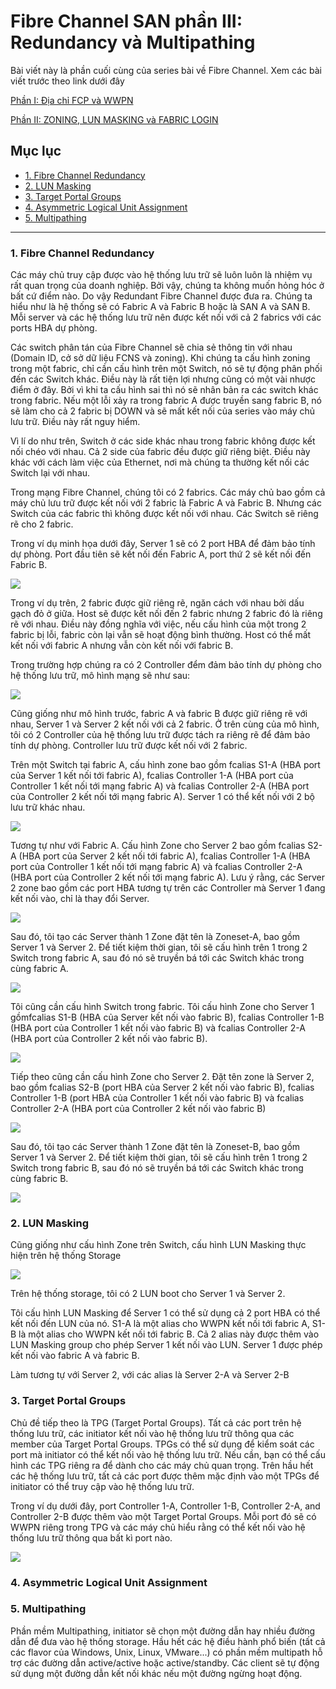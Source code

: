 # Fibre Channel SAN phần III: Redundancy và Multipathing

Bài viết này là phần cuối cùng của series bài về Fibre Channel. Xem các bài viết trước theo link dưới đây

[Phần I: Địa chỉ FCP và WWPN](https://github.com/trimq/mdt-technical/blob/master/TRIMQ/Storage/docs/FibreChannel-Part-I.md)

[Phần II: ZONING, LUN MASKING và FABRIC LOGIN](https://github.com/trimq/mdt-technical/blob/master/TRIMQ/Storage/docs/FibreChannel-Part-II.md)

## Mục lục

- [1. Fibre Channel Redundancy](#1)
- [2. LUN Masking](#2)
- [3. Target Portal Groups](#3)
- [4. Asymmetric Logical Unit Assignment](#4)
- [5. Multipathing](#5)



-----------------------------------------------

<a name="1"></a>

### 1. Fibre Channel Redundancy

Các máy chủ truy cập được vào hệ thống lưu trữ sẽ luôn luôn là nhiệm vụ rất quan trọng của doanh nghiệp. Bởi vậy, chúng ta không muốn hỏng hóc ở bất cứ điểm nào. Do vậy Redundant Fibre Channel được đưa ra. Chúng ta hiểu như là hệ thống sẽ có Fabric A và Fabric B hoặc là SAN A và SAN B. Mỗi server và các hệ thống lưu trữ nên được kết nối với cả 2 fabrics với các ports HBA dự phòng.

Các switch phân tán của Fibre Channel sẽ chia sẻ thông tin với nhau (Domain ID, cở sở dữ liệu FCNS và zoning). Khi chúng ta cấu hình zoning trong một fabric, chỉ cần cấu hình trên một Switch, nó sẽ tự động phân phối đến các Switch khác. Điều này là rất tiện lợi nhưng cũng có một vài nhược điểm ở đây. Bởi vì khi ta cấu hình sai thì nó sẽ nhân bản ra các switch khác trong fabric. Nếu một lỗi xảy ra trong fabric A được truyền sang fabric B, nó sẽ làm cho cả 2 fabric bị DOWN và sẽ mất kết nối của series vào máy chủ lưu trữ. Điều này rất nguy hiểm.

Vì lí do như trên, Switch ở các side khác nhau trong fabric không được kết nối chéo với nhau. Cả 2 side của fabric đều được giữ riêng biệt. Điều này khác với cách làm việc của Ethernet, nơi mà chúng ta thường kết nối các Switch lại với nhau.

Trong mạng Fibre Channel, chúng tôi có 2 fabrics. Các máy chủ bao gồm cả máy chủ lưu trữ được kết nối với 2 fabric là Fabric A và Fabric B. Nhưng các Switch của các fabric thì không được kết nối với nhau. Các Switch sẽ riêng rẽ cho 2 fabric.

Trong ví dụ minh họa dưới đây, Server 1 sẽ có 2 port HBA để đảm bảo tính dự phòng. Port đầu tiên sẽ kết nối đến Fabric A, port thứ 2 sẽ kết nối đến Fabric B.

<img src="http://www.flackbox.com/wp-content/uploads/2016/07/FC-01-768x443.jpg">

Trong ví dụ trên, 2 fabric được giữ riêng rẽ, ngăn cách với nhau bởi dấu gạch đỏ ở giữa. Host sẽ được kết nối đến 2 fabric nhưng 2 fabric đó là riêng rẽ với nhau. Điều này đồng nghĩa với việc, nếu cấu hình của một trong 2 fabric bị lỗi, fabric còn lại vẫn sẽ hoạt động bình thường. Host có thể mất kết nối với fabric A nhưng vẫn còn kết nối với fabric B.

Trong trường hợp chúng ra có 2 Controller đểm đảm bảo tính dự phòng cho hệ thống lưu trữ, mô hình mạng sẽ như sau:

<img src="http://www.flackbox.com/wp-content/uploads/2016/07/FC-02-768x505.jpg">

Cũng giống như mô hình trước, fabric A và fabric B được giữ riêng rẽ với nhau, Server 1 và Server 2 kết nối với cả 2 fabric. Ở trên cùng của mô hình, tôi có 2 Controller của hệ thống lưu trữ được tách ra riêng rẽ để đảm bảo tính dự phòng. Controller lưu trữ được kết nối với 2 fabric.

Trên một Switch tại fabric A, cấu hình zone bao gồm fcalias S1-A (HBA port của Server 1 kết nối tới fabric A), fcalias Controller 1-A (HBA port của Controller 1 kết nối tới mạng fabric A) và fcalias Controller 2-A (HBA port của Controller 2 kết nối tới mạng fabric A). Server 1 có thể kết nối với 2 bộ lưu trữ khác nhau.

<img src="http://www.flackbox.com/wp-content/uploads/2016/07/FC-03-768x427.jpg">

Tương tự như với Fabric A. Cấu hình Zone cho Server 2 bao gồm fcalias S2-A (HBA port của Server 2 kết nối tới fabric A), fcalias Controller 1-A (HBA port của Controller 1 kết nối tới mạng fabric A) và fcalias Controller 2-A (HBA port của Controller 2 kết nối tới mạng fabric A). Lưu ý rằng, các Server 2 zone bao gồm các port HBA tương tự trên các Controller mà Server 1 đang kết nối vào, chỉ là thay đổi Server.

<img src="http://www.flackbox.com/wp-content/uploads/2016/07/FC-04-768x424.jpg">

Sau đó, tôi tạo các Server thành 1 Zone đặt tên là Zoneset-A, bao gồm Server 1 và Server 2. Để tiết kiệm thời gian, tôi sẽ cấu hình trên 1 trong 2 Switch trong fabric A, sau đó nó sẽ truyền bá tới các Switch khác trong cùng fabric A.

<img src="http://www.flackbox.com/wp-content/uploads/2016/07/FC-05-768x429.jpg">

Tôi cũng cần cấu hình Switch trong fabric. Tôi cấu hình Zone cho Server 1 gồmfcalias S1-B (HBA của Server kết nối vào fabric B), fcalias Controller 1-B (HBA port của Controller 1 kết nối vào fabric B) và fcalias Controller 2-A (HBA port của Controller 2 kết nối vào fabric B).

<img src="http://www.flackbox.com/wp-content/uploads/2016/07/FC-06-768x426.jpg">

Tiếp theo cũng cần cấu hình Zone cho Server 2. Đặt tên zone là Server 2, bao gồm fcalias S2-B (port HBA của Server 2 kết nối vào fabric B), fcalias Controller 1-B (port HBA của Controller 1 kết nối vào fabric B) và fcalias Controller 2-A (HBA port của Controller 2 kết nối vào fabric B)

<img src="http://www.flackbox.com/wp-content/uploads/2016/07/FC-07-768x409.jpg">


Sau đó, tôi tạo các Server thành 1 Zone đặt tên là Zoneset-B, bao gồm Server 1 và Server 2. Để tiết kiệm thời gian, tôi sẽ cấu hình trên 1 trong 2 Switch trong fabric B, sau đó nó sẽ truyền bá tới các Switch khác trong cùng fabric B.

<img src="http://www.flackbox.com/wp-content/uploads/2016/07/FC-08-768x399.jpg">

<a name="2"></a>
### 2. LUN Masking 

Cũng giống như cấu hình Zone trên Switch, cấu hình LUN Masking thực hiện trên hệ thống Storage 

<img src="http://www.flackbox.com/wp-content/uploads/2016/07/FC-09-768x400.jpg">

Trên hệ thống storage, tôi có 2 LUN boot cho Server 1 và Server 2.

Tôi cấu hình LUN Masking để Server 1 có thể sử dụng cả 2 port HBA có thể kết nối đến LUN của nó. S1-A là một alias cho WWPN kết nối tới fabric A, S1-B là một alias cho WWPN kết nối tới fabric B. Cả 2 alias này được thêm vào LUN Masking group cho phép Server 1 kết nối vào LUN. Server 1 được phép kết nối vào fabric A và fabric B.

Làm tương tự với Server 2, với các alias là Server 2-A và Server 2-B

<a name="3"></a>
### 3. Target Portal Groups

Chủ đề tiếp theo là TPG (Target Portal Groups). Tất cả các port trên hệ thống lưu trữ, các initiator kết nối vào hệ thống lưu trữ thông qua các member của Target Portal Groups. TPGs có thể sử dụng để kiểm soát các port mà initiator có thể kết nối vào hệ thống lưu trữ. Nếu cần, bạn có thể cấu hình các TPG riêng ra để dành cho các máy chủ quan trọng. Trên hầu hết các hệ thống lưu trữ, tất cả các port được thêm mặc định vào một TPGs để initiator có thể truy cập vào hệ thống lưu trữ.

Trong ví dụ dưới đây, port Controller 1-A, Controller 1-B, Controller 2-A, and Controller 2-B được thêm vào một Target Portal Groups. Mỗi port đó sẽ có WWPN riêng trong TPG và các máy chủ hiểu rằng có thể kết nối vào hệ thống lưu trữ thông qua bất kì port nào.

<img src="http://www.flackbox.com/wp-content/uploads/2016/07/FC-10-768x255.jpg">

<a name="4"></a>
### 4. Asymmetric Logical Unit Assignment


<a name="5"></a>
### 5. Multipathing

Phần mềm Multipathing, initiator sẽ chọn một đường dẫn hay nhiều đường dẫn để đưa vào hệ thống storage. Hầu hết các hệ điều hành phổ biến (tất cả các flavor của Windows, Unix, Linux, VMware...) có phần mềm multipath hỗ trợ các đường dẫn active/active hoặc active/standby. Các client sẽ tự động sử dụng một đường dẫn kết nối khác nếu một đường ngừng hoạt động. 